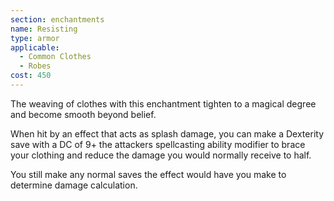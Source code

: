 ```yaml
---
section: enchantments
name: Resisting
type: armor
applicable:
  - Common Clothes
  - Robes
cost: 450
---
```

The weaving of clothes with this enchantment tighten to a magical degree and become smooth beyond belief.

When hit by an effect that acts as splash damage, you can make a Dexterity save with a DC of 9+ the attackers spellcasting ability modifier to brace your clothing and reduce the damage you would normally receive to half.

You still make any normal saves the effect would have you make to determine damage calculation.